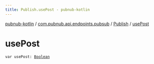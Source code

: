 ```yaml
---
title: Publish.usePost - pubnub-kotlin
---
```


[pubnub-kotlin](../../index.html) / [com.pubnub.api.endpoints.pubsub](../index.html) / [Publish](index.html) / [usePost](./use-post.html)

# usePost

`var usePost: `[`Boolean`](https://kotlinlang.org/api/latest/jvm/stdlib/kotlin/-boolean/index.html)